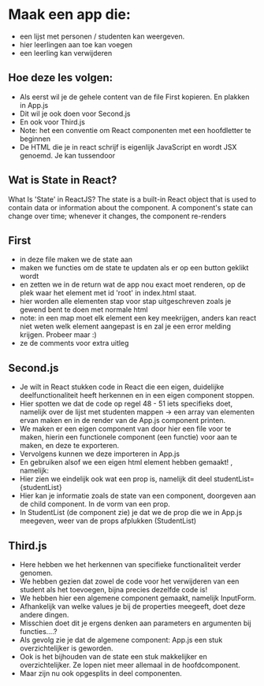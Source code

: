 # Maak een app die:

- een lijst met personen / studenten kan weergeven.
- hier leerlingen aan toe kan voegen
- een leerling kan verwijderen

## Hoe deze les volgen:

- Als eerst wil je de gehele content van de file First kopieren. En plakken in App.js
- Dit wil je ook doen voor Second.js
- En ook voor Third.js
- Note: het een conventie om React componenten met een hoofdletter te beginnen
- De HTML die je in react schrijf is eigenlijk JavaScript en wordt JSX genoemd. Je kan tussendoor

## Wat is State in React?

What Is 'State' in ReactJS? The state is a built-in React object that is used to contain data or information about the component. A component's state can change over time; whenever it changes, the component re-renders

## First

- in deze file maken we de state aan
- maken we functies om de state te updaten als er op een button geklikt wordt
- en zetten we in de return wat de app nou exact moet renderen, op de plek waar het element met id 'root' in index.html staat.
- hier worden alle elementen stap voor stap uitgeschreven zoals je gewend bent te doen met normale html
- note: in een map moet elk element een key meekrijgen, anders kan react niet weten welk element aangepast is en zal je een error melding krijgen. Probeer maar :)
- ze de comments voor extra uitleg

## Second.js

- Je wilt in React stukken code in React die een eigen, duidelijke deelfunctionaliteit heeft herkennen en in een eigen component stoppen.
- Hier spotten we dat de code op regel 48 - 51 iets specifieks doet, namelijk over de lijst met studenten mappen -> een array van elementen ervan maken en in de render van de App.js component printen.
- We maken er een eigen component van door hier een file voor te maken, hierin een functionele component (een functie) voor aan te maken, en deze te exporteren.
- Vervolgens kunnen we deze importeren in App.js
- En gebruiken alsof we een eigen html element hebben gemaakt! , namelijk: <StudentListing studentList={studentList}/>
- Hier zien we eindelijk ook wat een prop is, namelijk dit deel studentList={studentList}
- Hier kan je informatie zoals de state van een component, doorgeven aan de child component. In de vorm van een prop.
- In StudentList (de component zie) je dat we de prop die we in App.js meegeven, weer van de props afplukken (StudentList)

## Third.js

- Here hebben we het herkennen van specifieke functionaliteit verder genomen.
- We hebben gezien dat zowel de code voor het verwijderen van een student als het toevoegen, bijna precies dezelfde code is!
- We hebben hier een algemene component gemaakt, namelijk InputForm.
- Afhankelijk van welke values je bij de properties meegeeft, doet deze andere dingen.
- Misschien doet dit je ergens denken aan parameters en argumenten bij functies....?
- Als gevolg zie je dat de algemene component: App.js een stuk overzichtelijker is geworden.
- Ook is het bijhouden van de state een stuk makkelijker en overzichtelijker. Ze lopen niet meer allemaal in de hoofdcomponent.
- Maar zijn nu ook opgesplits in deel componenten.
